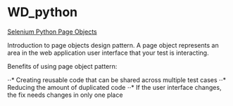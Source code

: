 # WD_python

[Selenium Python Page Objects](http://selenium-python.readthedocs.io/page-objects.html)

Introduction to page objects design pattern. A page object represents an area in the web application user interface that your test is interacting.

Benefits of using page object pattern:

⋅⋅* Creating reusable code that can be shared across multiple test cases
⋅⋅* Reducing the amount of duplicated code
⋅⋅* If the user interface changes, the fix needs changes in only one place
